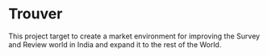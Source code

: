 # Trouver

This project target to create a market  environment for improving the Survey and Review world in India and expand it to the rest of the World. 
